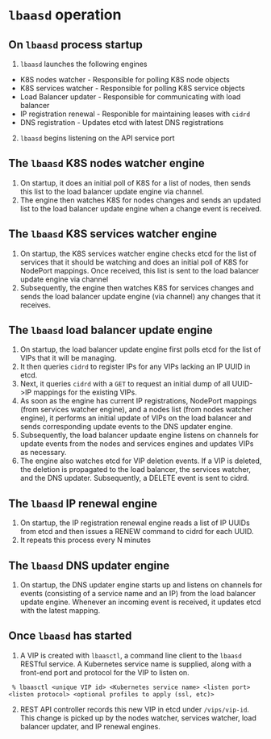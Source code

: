 
# ```lbaasd``` operation

On ```lbaasd``` process startup
------------------------------
1. ```lbaasd``` launches the following engines
 * K8S nodes watcher - Responsible for polling K8S node objects
 * K8S services watcher - Responsible for polling K8S service objects
 * Load Balancer updater - Responsible for communicating with load balancer
 * IP registration renewal - Responible for maintaining leases with ```cidrd```
 * DNS registration - Updates etcd with latest DNS registrations
 
2. ```lbaasd``` begins listening on the API service port

The ```lbaasd``` K8S nodes watcher engine
-------------------------------------
1. On startup, it does an initial poll of K8S for a list of nodes, then sends this list to the load balancer update engine via channel.
2. The engine then watches K8S for nodes changes and sends an updated list to the load balancer update engine when a change event is received.


The ```lbaasd``` K8S services watcher engine
-------------------------------------
1. On startup, the K8S services watcher engine checks etcd for the list of services that it should be watching and does an initial poll of K8S for NodePort mappings.  Once received, this list is sent to the load balancer update engine via channel
2. Subsequently, the engine then watches K8S for services changes and sends the load balancer update engine (via channel) any changes that it receives.

The ```lbaasd``` load balancer update engine
-------------------------------------
1. On startup, the load balancer update engine first polls etcd for the list of VIPs that it will be managing.
2. It then queries ```cidrd``` to register IPs for any VIPs lacking an IP UUID in etcd.  
3. Next, it queries ```cidrd``` with a ```GET``` to request an initial dump of all UUID->IP mappings for the existing VIPs.  
4. As soon as the engine has current IP registrations, NodePort mappings (from services watcher engine), and a nodes list (from nodes watcher engine), it performs an initial update of VIPs on the load balancer and sends corresponding update events to the DNS updater engine.  
5. Subsequently, the load balancer updaate engine listens on channels for update events from the nodes and services engines and updates VIPs as necessary.
6. The engine also watches etcd for VIP deletion events.  If a VIP is deleted, the deletion is propagated to the load balancer, the services watcher, and the DNS updater.   Subsequently, a DELETE event is sent to cidrd.

The ```lbaasd``` IP renewal engine
-------------------------------------
1. On startup, the IP registration renewal engine reads a list of IP UUIDs from etcd and then issues a RENEW command to cidrd for each UUID.   
2. It repeats this process every N minutes

The ```lbaasd``` DNS updater engine
-----------------------------------
1. On startup, the DNS updater engine starts up and listens on channels for events (consisting of a service name and an IP) from the load balancer update engine.  Whenever an incoming event is received, it updates etcd with the latest mapping.

Once ```lbaasd``` has started
-----------------------------
1.  A VIP is created with ```lbaasctl```, a command line client to the ```lbaasd``` RESTful service.  A Kubernetes service name is supplied, along with a front-end port and protocol for the VIP to listen on.
  ```
   % lbaasctl <unique VIP id> <Kubernetes service name> <listen port> <listen protocol> <optional profiles to apply (ssl, etc)>
  ```
2. REST API controller records this new VIP in etcd under ```/vips/vip-id```.  This change is picked up by the nodes watcher, services watcher, load balancer updater, and IP renewal engines.

